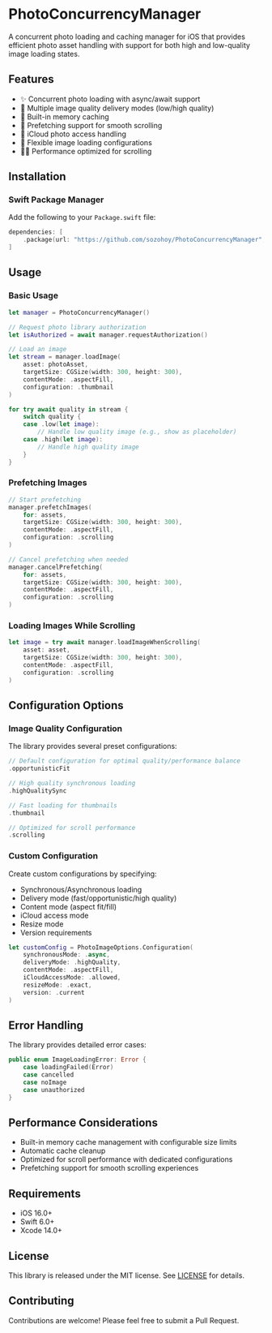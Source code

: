 # PhotoConcurrencyManager

A concurrent photo loading and caching manager for iOS that provides efficient photo asset handling with support for both high and low-quality image loading states.

## Features

- ✨ Concurrent photo loading with async/await support
- 🎯 Multiple image quality delivery modes (low/high quality)
- 💾 Built-in memory caching
- 🔄 Prefetching support for smooth scrolling
- 📱 iCloud photo access handling
- 🎨 Flexible image loading configurations
- 🏃‍♂️ Performance optimized for scrolling

## Installation

### Swift Package Manager

Add the following to your `Package.swift` file:

```swift
dependencies: [
    .package(url: "https://github.com/sozohoy/PhotoConcurrencyManager", from: "1.0.0")
]
```

## Usage

### Basic Usage

```swift
let manager = PhotoConcurrencyManager()

// Request photo library authorization
let isAuthorized = await manager.requestAuthorization()

// Load an image
let stream = manager.loadImage(
    asset: photoAsset,
    targetSize: CGSize(width: 300, height: 300),
    contentMode: .aspectFill,
    configuration: .thumbnail
)

for try await quality in stream {
    switch quality {
    case .low(let image):
        // Handle low quality image (e.g., show as placeholder)
    case .high(let image):
        // Handle high quality image
    }
}
```

### Prefetching Images

```swift
// Start prefetching
manager.prefetchImages(
    for: assets,
    targetSize: CGSize(width: 300, height: 300),
    contentMode: .aspectFill,
    configuration: .scrolling
)

// Cancel prefetching when needed
manager.cancelPrefetching(
    for: assets,
    targetSize: CGSize(width: 300, height: 300),
    contentMode: .aspectFill,
    configuration: .scrolling
)
```

### Loading Images While Scrolling

```swift
let image = try await manager.loadImageWhenScrolling(
    asset: asset,
    targetSize: CGSize(width: 300, height: 300),
    contentMode: .aspectFill,
    configuration: .scrolling
)
```

## Configuration Options

### Image Quality Configuration

The library provides several preset configurations:

```swift
// Default configuration for optimal quality/performance balance
.opportunisticFit

// High quality synchronous loading
.highQualitySync

// Fast loading for thumbnails
.thumbnail

// Optimized for scroll performance
.scrolling
```

### Custom Configuration

Create custom configurations by specifying:
- Synchronous/Asynchronous loading
- Delivery mode (fast/opportunistic/high quality)
- Content mode (aspect fit/fill)
- iCloud access mode
- Resize mode
- Version requirements

```swift
let customConfig = PhotoImageOptions.Configuration(
    synchronousMode: .async,
    deliveryMode: .highQuality,
    contentMode: .aspectFill,
    iCloudAccessMode: .allowed,
    resizeMode: .exact,
    version: .current
)
```

## Error Handling

The library provides detailed error cases:

```swift
public enum ImageLoadingError: Error {
    case loadingFailed(Error)
    case cancelled
    case noImage
    case unauthorized
}
```

## Performance Considerations

- Built-in memory cache management with configurable size limits
- Automatic cache cleanup
- Optimized for scroll performance with dedicated configurations
- Prefetching support for smooth scrolling experiences

## Requirements

- iOS 16.0+
- Swift 6.0+
- Xcode 14.0+

## License

This library is released under the MIT license. See [LICENSE](https://github.com/sozohoy/PhotoConcurrencyManager/blob/main/LICENSE) for details.

## Contributing

Contributions are welcome! Please feel free to submit a Pull Request.
